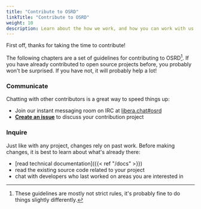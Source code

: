 ```yaml
---
title: "Contribute to OSRD"
linkTitle: "Contribute to OSRD"
weight: 10
description: Learn about the how we work, and how you can work with us
---
```


First off, thanks for taking the time to contribute!

The following chapters are a set of guidelines for contributing to OSRD[^guidelines-not-rules]. If you have already contributed to open source projects before, you probably won't be surprised.
If you have not, it will probably help a lot!

### Communicate

Chatting with other contributors is a great way to speed things up:

- Join our instant messaging room on IRC at [libera.chat#osrd](https://web.libera.chat/#osrd)
- [**Create an issue**](https://github.com/osrd-project/osrd/issues/new/choose) to discuss your contribution project

### Inquire

Just like with any project, changes rely on past work.
Before making changes, it is best to learn about what's already there:

- [read technical documentation]({{< ref "/docs" >}})
- read the existing source code related to your project
- chat with developers who last worked on areas you are interested in

[^guidelines-not-rules]: These guidelines are mostly not strict rules, it's probably fine to do things slightly differently.

